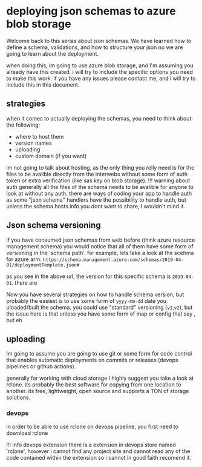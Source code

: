 # deploying json schemas to azure blob storage

Welcome back to this serias about json schemas.
We have learned how to define a schema, validations, and how to structure your json
no we are going to learn about the deployment.

when doing this, im going to use azure blob storage, and I'm assuming you already have this created. i will try to include the specific options you need to make this work. if you have any issues please contact me, and i will try to include this in this document.

## strategies

when it comes to actually deploying the schemas, you need to think about the following:

* where to host them
* version names
* uploading
* custom domain (if you want)

im not going to talk about hosting, as the only thing you relly need is for the files to be avalible directly from the interwebs without some form of auth token or extra verification (like sas key on blob storage).
!!! warning about auth
    generally all the files of the schema needs to be avalible for anyone to look at without any auth. there are ways of coding your app to handle auth as some "json schema" handlers have the possibility to handle auth, but unless the schema hosts info you dont want to share, I wouldn't mind it.

## Json schema versioning

if you have consumed json schemas from web before (think azure resource management schema) you would notice that all of them have some form of versioning in the 'schema path'. for example, lets take a look at the scehma for azure arm: `https://schema.management.azure.com/schemas/2019-04-01/deploymentTemplate.json#`

as you see in the above url, the version for this specific schema is `2019-04-01`. there are 

Now you have several strategies on how to handle schema version, but probably the easiest is to use some form of `yyyy-mm-dd` date you uloaded/built the schema. you could use "standard" versioning (`v1`,`v2`), but the issue here is that unless you have some form of map or config that say  , but eh

## uploading

Im going to assume you are going to use git or some form for code control that enables automatic deployments on commits or releases (devops pipelines or github actions).

generally for working with cloud storage I highly suggest you take a look at rclone. its probably the best software for copying from one location to another. its free, lightweight, open source and supports a TON of storage solutions.

### devops

in order to be able to use rclone on devops pipeline, you first need to download rclone

!!! info devops extension
    there is a extension in devops store named 'rclone', however i cannot find any project site and cannot read any of the code contained within the extension so i cannot in good faith recomend it.
